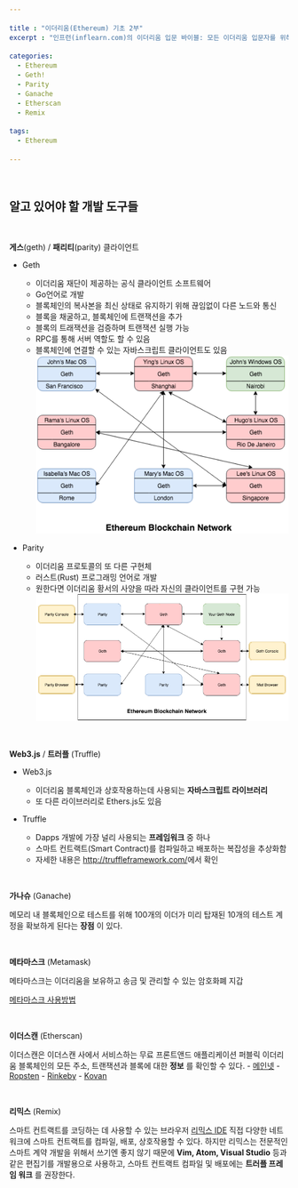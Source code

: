 ```yaml
---

title : "이더리움(Ethereum) 기초 2부"
excerpt : "인프런(inflearn.com)의 이더리움 입문 바이블: 모든 이더리움 입문자를 위하여를 수강하며 정리한 내용 2부. 이더리움에 관련된 알고 있어야 할 개발 도구들에 관해 다룬 포스팅"

categories:
  - Ethereum
  - Geth!
  - Parity
  - Ganache
  - Etherscan
  - Remix

tags:
  - Ethereum

---
```

<br/>

알고 있어야 할 개발 도구들   
------------------------

<br/>

 **게스**(geth) / **패리티**(parity) 클라이언트



  - Geth
    - 이더리움 재단이 제공하는 공식 클라이언트 소프트웨어
    - Go언어로 개발
    - 블록체인의 복사본을 최신 상태로 유지하기 위해 끊임없이 다른 노드와 통신
    - 블록을 채굴하고, 블록체인에 트랜잭션을 추가
    - 블록의 트래잭션을 검증하며 트랜잭션 실행 가능
    - RPC를 통해 서버 역할도 할 수 있음
    - 블록체인에 연결할 수 있는 자바스크립트 클라이언트도 있음  
    ![Ethereum Blockchain Network](/assets/ss1.png)

  - Parity
    - 이더리움 프로토콜의 또 다른 구현체
    - 러스트(Rust) 프로그래밍 언어로 개발
    - 원한다면 이더리움 황서의 사양을 따라 자신의 클라이언트를 구현 가능
    ![parity Ethereum Blockchain Network](/assets/ss2.png)

<br/>

 **Web3.js** / **트러플** (Truffle)

  - Web3.js
    - 이더리움 블록체인과 상호작용하는데 사용되는 **자바스크립트 라이브러리**
    - 또 다른 라이브러리로 Ethers.js도 있음   

  - Truffle
    - Dapps 개발에 가장 널리 사용되는 **프레임워크** 중 하나
    - 스마트 컨트랙트(Smart Contract)를 컴파일하고 배포하는 복잡성을 추상화함
    - 자세한 내용은 <http://truffleframework.com/>에서 확인

<br/>

 **가나슈** (Ganache)

  메모리 내 블록체인으로 테스트를 위해 100개의 이더가 미리 탑재된 10개의 테스트 계정을 확보하게 된다는 **장점** 이 있다.

<br/>

 **메타마스크** (Metamask)

 메타마스크는 이더리움을 보유하고 송금 및 관리할 수 있는 암호화폐 지갑

[메타마스크 사용방법](https://medium.com/@mvlchain/%EB%A9%94%ED%83%80%EB%A7%88%EC%8A%A4%ED%81%AC-metamask-%EC%82%AC%EC%9A%A9%EB%B2%95-bd0f219bdc62)


<br/>

 **이더스캔** (Etherscan)

  이더스캔은 이더스캔 사에서 서비스하는 무료 프론트앤드 애플리케이션
  퍼블릭 이더리움 블록체인의 모든 주소, 트랜잭션과 블록에 대한 **정보** 를 확인할 수 있다.
    - [메인넷](https://etherscan.io/)
    - [Ropsten](https://ropsten.etherscan.io/)
    - [Rinkeby]( https://rinkeby.etherscan.io/)
    - [Kovan](https://kovan.etherscan.io/)

<br/>

 **리믹스** (Remix)

  스마트 컨트랙트를 코딩하는 데 사용할 수 있는 브라우저 [리믹스  IDE](https://remix.ethereum.org)
  직접 다양한 네트워크에 스마트 컨트랙트를 컴파일, 배포, 상호작용할 수 있다. 하지만 리믹스는 전문적인 스마트 계약 개발을 위해서 쓰기엔 좋지 않기 때문에 **Vim, Atom, Visual Studio** 등과 같은 편집기를 개발용으로 사용하고, 스마트 컨트랙트 컴파일 및 배포에는 **트러플 프레임 워크** 를 권장한다.


<br/>

<br/>
